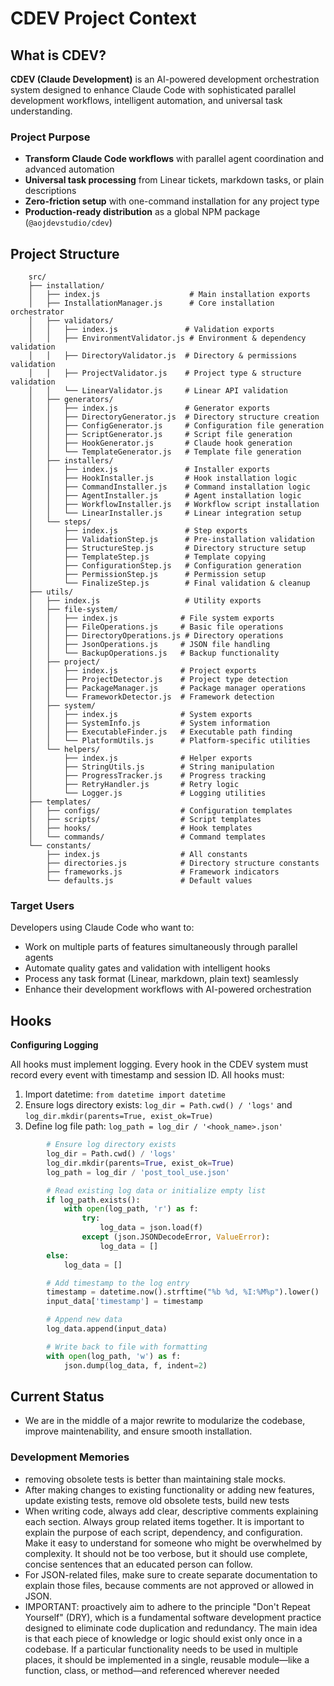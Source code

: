 # CDEV Project Context

## What is CDEV?

**CDEV (Claude Development)** is an AI-powered development orchestration system designed to enhance Claude Code with sophisticated parallel development workflows, intelligent automation, and universal task understanding.

### Project Purpose

- **Transform Claude Code workflows** with parallel agent coordination and advanced automation
- **Universal task processing** from Linear tickets, markdown tasks, or plain descriptions
- **Zero-friction setup** with one-command installation for any project type
- **Production-ready distribution** as a global NPM package
  (`@aojdevstudio/cdev`)

## Project Structure

```
    src/
    ├── installation/
    │   ├── index.js                    # Main installation exports
    │   ├── InstallationManager.js      # Core installation orchestrator
    │   ├── validators/
    │   │   ├── index.js               # Validation exports
    │   │   ├── EnvironmentValidator.js # Environment & dependency validation
    │   │   ├── DirectoryValidator.js  # Directory & permissions validation
    │   │   ├── ProjectValidator.js    # Project type & structure validation
    │   │   └── LinearValidator.js     # Linear API validation
    │   ├── generators/
    │   │   ├── index.js               # Generator exports
    │   │   ├── DirectoryGenerator.js  # Directory structure creation
    │   │   ├── ConfigGenerator.js     # Configuration file generation
    │   │   ├── ScriptGenerator.js     # Script file generation
    │   │   ├── HookGenerator.js       # Claude hook generation
    │   │   └── TemplateGenerator.js   # Template file generation
    │   ├── installers/
    │   │   ├── index.js               # Installer exports
    │   │   ├── HookInstaller.js       # Hook installation logic
    │   │   ├── CommandInstaller.js    # Command installation logic
    │   │   ├── AgentInstaller.js      # Agent installation logic
    │   │   ├── WorkflowInstaller.js   # Workflow script installation
    │   │   └── LinearInstaller.js     # Linear integration setup
    │   └── steps/
    │       ├── index.js               # Step exports
    │       ├── ValidationStep.js      # Pre-installation validation
    │       ├── StructureStep.js       # Directory structure setup
    │       ├── TemplateStep.js        # Template copying
    │       ├── ConfigurationStep.js   # Configuration generation
    │       ├── PermissionStep.js      # Permission setup
    │       └── FinalizeStep.js        # Final validation & cleanup
    ├── utils/
    │   ├── index.js                   # Utility exports
    │   ├── file-system/
    │   │   ├── index.js              # File system exports
    │   │   ├── FileOperations.js     # Basic file operations
    │   │   ├── DirectoryOperations.js # Directory operations
    │   │   ├── JsonOperations.js     # JSON file handling
    │   │   └── BackupOperations.js   # Backup functionality
    │   ├── project/
    │   │   ├── index.js              # Project exports
    │   │   ├── ProjectDetector.js    # Project type detection
    │   │   ├── PackageManager.js     # Package manager operations
    │   │   └── FrameworkDetector.js  # Framework detection
    │   ├── system/
    │   │   ├── index.js              # System exports
    │   │   ├── SystemInfo.js         # System information
    │   │   ├── ExecutableFinder.js   # Executable path finding
    │   │   └── PlatformUtils.js      # Platform-specific utilities
    │   └── helpers/
    │       ├── index.js              # Helper exports
    │       ├── StringUtils.js        # String manipulation
    │       ├── ProgressTracker.js    # Progress tracking
    │       ├── RetryHandler.js       # Retry logic
    │       └── Logger.js             # Logging utilities
    ├── templates/
    │   ├── configs/                  # Configuration templates
    │   ├── scripts/                  # Script templates
    │   ├── hooks/                    # Hook templates
    │   └── commands/                 # Command templates
    └── constants/
        ├── index.js                  # All constants
        ├── directories.js            # Directory structure constants
        ├── frameworks.js             # Framework indicators
        └── defaults.js               # Default values
```

### Target Users

Developers using Claude Code who want to:

- Work on multiple parts of features simultaneously through parallel agents
- Automate quality gates and validation with intelligent hooks
- Process any task format (Linear, markdown, plain text) seamlessly
- Enhance their development workflows with AI-powered orchestration

## Hooks

**Configuring Logging**

All hooks must implement logging. Every hook in the CDEV system must record every event with timestamp and session ID. All hooks must:

1. Import datetime: `from datetime import datetime`
2. Ensure logs directory exists: `log_dir = Path.cwd() / 'logs'` and `log_dir.mkdir(parents=True, exist_ok=True)`
3. Define log file path: `log_path = log_dir / '<hook_name>.json'`

```python
        # Ensure log directory exists
        log_dir = Path.cwd() / 'logs'
        log_dir.mkdir(parents=True, exist_ok=True)
        log_path = log_dir / 'post_tool_use.json'

        # Read existing log data or initialize empty list
        if log_path.exists():
            with open(log_path, 'r') as f:
                try:
                    log_data = json.load(f)
                except (json.JSONDecodeError, ValueError):
                    log_data = []
        else:
            log_data = []

        # Add timestamp to the log entry
        timestamp = datetime.now().strftime("%b %d, %I:%M%p").lower()
        input_data['timestamp'] = timestamp

        # Append new data
        log_data.append(input_data)

        # Write back to file with formatting
        with open(log_path, 'w') as f:
            json.dump(log_data, f, indent=2)
```

## Current Status

- We are in the middle of a major rewrite to modularize the codebase, improve maintenability, and ensure smooth installation.

### Development Memories

- removing obsolete tests is better than maintaining stale mocks.
- After making changes to existing functionality or adding new features, update existing tests, remove old obsolete tests, build new tests
- When writing code, always add clear, descriptive comments explaining each section. Always group related items together. It is important to explain the purpose of each script, dependency, and configuration. Make it easy to understand for someone who might be overwhelmed by complexity. It should not be too verbose, but it should use complete, concise sentences that an educated person can follow.
- For JSON-related files, make sure to create separate documentation to explain those files, because comments are not approved or allowed in JSON.
- IMPORTANT: proactively aim to adhere to the principle "Don't Repeat Yourself" (DRY), which is a fundamental software development practice designed to eliminate code duplication and redundancy. The main idea is that each piece of knowledge or logic should exist only once in a codebase. If a particular functionality needs to be used in multiple places, it should be implemented in a single, reusable module—like a function, class, or method—and referenced wherever needed
